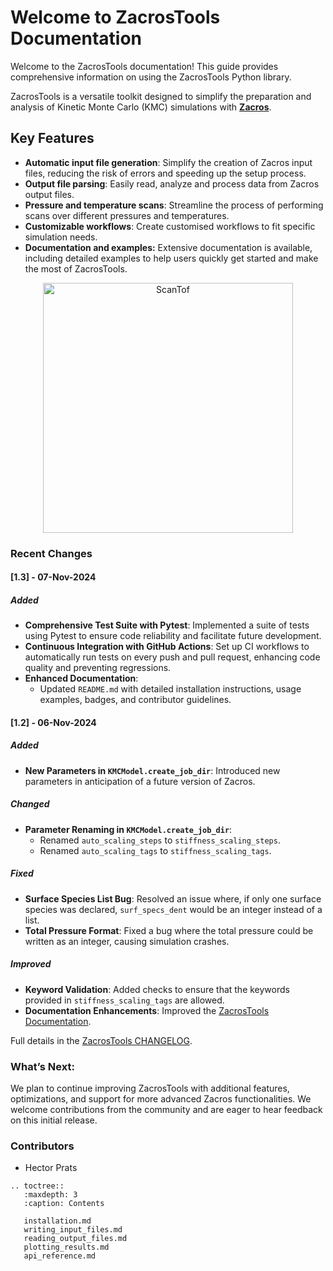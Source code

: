 # Welcome to ZacrosTools Documentation

Welcome to the ZacrosTools documentation! This guide provides comprehensive information on using the ZacrosTools Python library.

ZacrosTools is a versatile toolkit designed to simplify the preparation and analysis of Kinetic Monte Carlo (KMC) simulations with **[Zacros](https://zacros.org/)**.

## Key Features

- **Automatic input file generation**: Simplify the creation of Zacros input files, reducing the risk of errors and speeding up the setup process.
- **Output file parsing**: Easily read, analyze and process data from Zacros output files.
- **Pressure and temperature scans**: Streamline the process of performing scans over different pressures and temperatures.
- **Customizable workflows**: Create customised workflows to fit specific simulation needs.
- **Documentation and examples:** Extensive documentation is available, including detailed examples to help users quickly get started and make the most of ZacrosTools.

<div style="text-align: center;">
    <img src="https://github.com/hprats/ZacrosTools/blob/main/docs/images/plot_multiple_runs/ScanTof.png?raw=true" alt="ScanTof" width="400"/>
</div>

### Recent Changes

#### [1.3] - 07-Nov-2024

##### Added
- **Comprehensive Test Suite with Pytest**: Implemented a suite of tests using Pytest to ensure code reliability and facilitate future development.
- **Continuous Integration with GitHub Actions**: Set up CI workflows to automatically run tests on every push and pull request, enhancing code quality and preventing regressions.
- **Enhanced Documentation**:
  - Updated `README.md` with detailed installation instructions, usage examples, badges, and contributor guidelines.

#### [1.2] - 06-Nov-2024

##### Added
- **New Parameters in `KMCModel.create_job_dir`**: Introduced new parameters in anticipation of a future version of Zacros.

##### Changed
- **Parameter Renaming in `KMCModel.create_job_dir`**:
  - Renamed `auto_scaling_steps` to `stiffness_scaling_steps`.
  - Renamed `auto_scaling_tags` to `stiffness_scaling_tags`.

##### Fixed
- **Surface Species List Bug**: Resolved an issue where, if only one surface species was declared, `surf_specs_dent` would be an integer instead of a list.
- **Total Pressure Format**: Fixed a bug where the total pressure could be written as an integer, causing simulation crashes.

##### Improved
- **Keyword Validation**: Added checks to ensure that the keywords provided in `stiffness_scaling_tags` are allowed.
- **Documentation Enhancements**: Improved the [ZacrosTools Documentation](https://zacrostools.readthedocs.io/en/latest/).

Full details in the [ZacrosTools CHANGELOG](https://github.com/hprats/ZacrosTools/blob/main/CHANGELOG.md).

### What’s Next:
We plan to continue improving ZacrosTools with additional features, optimizations, and support for more advanced Zacros functionalities. We welcome contributions from the community and are eager to hear feedback on this initial release.

### Contributors

- Hector Prats

```{eval-rst}
.. toctree::
   :maxdepth: 3
   :caption: Contents

   installation.md
   writing_input_files.md
   reading_output_files.md
   plotting_results.md
   api_reference.md
```
